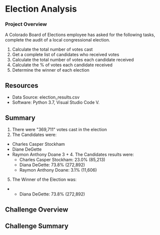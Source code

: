 # Election Analysis
### Project Overview
A Colorado Board of Elections employee has asked for the following tasks, complete the audit of a local congressional election.

1. Calculate the total number of votes cast
2. Get a complete list of candidates who received votes
3. Calculate the total number of votes each candidate received
4. Calculate the % of votes each candidate received 
5. Determine the winner of each election

## Resources
* Data Source: election_results.csv
* Software: Python 3.7, Visual Studio Code V.

## Summary
1. There were "369,711" votes cast in the election
2. The Candidates were:
  * Charles Casper Stockham
  * Diane DeGette
  * Raymon Anthony Doane
3 + 4. The Candidates results were:
       * Charles Casper Stockham: 23.0% (85,213)
       * Diana DeGette: 73.8% (272,892)
       * Raymon Anthony Doane: 3.1% (11,606)
5. The Winner of the Election was:
  *  * Diana DeGette: 73.8% (272,892)
  
## Challenge Overview

## Challenge Summary
  
